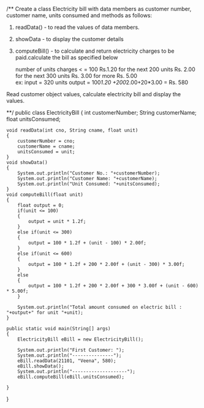 

/**
Create a class Electricity bill with data members as customer number, customer name, units consumed and methods as follows:

1. 	readData() - to read the values of data members.
2.	showData - to display the customer details
3.	computeBill() - to calculate and return electricity charges to be paid.calculate the bill as specified below

     number of units		 	charges
		< = 100					Rs.1.20
	for the next 200 units 		Rs. 2.00
	for the next 300 units		Rs. 3.00
		for more				Rs. 5.00		
ex:  input = 320 units output = 100*1.20 +200*2.00+20*3.00 =  Rs. 580
 
Read customer object values, calculate electricity bill and display the values.

**/
public class ElectricityBill 
{
	int customerNumber;
	String customerName; 
	float unitsConsumed;
	
	void readData(int cno, String cname, float unit) 
	{
		customerNumber = cno;
		customerName = cname;
		unitsConsumed = unit;
	}
	void showData() 
	{
		System.out.println("Customer No.: "+customerNumber);
		System.out.println("Customer Name: "+customerName);
		System.out.println("Unit Consumed: "+unitsConsumed);
	}
	void computeBill(float unit) 
	{
		float output = 0;
		if(unit <= 100) 
		{
			output = unit * 1.2f;
		}
		else if(unit <= 300) 
		{
			output = 100 * 1.2f + (unit - 100) * 2.00f;
		}
		else if(unit <= 600) 
		{
			output = 100 * 1.2f + 200 * 2.00f + (unit - 300) * 3.00f;
		}
		else 
		{
			output = 100 * 1.2f + 200 * 2.00f + 300 * 3.00f + (unit - 600) * 5.00f; 
		}
		
		System.out.println("Total amount consumed on electric bill : "+output+" for unit "+unit);
	}
	
	public static void main(String[] args) 
	{
		ElectricityBill eBill = new ElectricityBill();
		
		System.out.println("First Customer: ");
		System.out.println("---------------");
		eBill.readData(21101, "Veena", 580);
		eBill.showData();
		System.out.println("--------------------");
		eBill.computeBill(eBill.unitsConsumed);

	}
}
